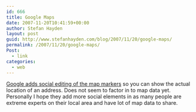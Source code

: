```yaml
---
id: 666
title: Google Maps
date: 2007-11-20T10:41:59+00:00
author: Stefan Hayden
layout: post
guid: http://www.stefanhayden.com/blog/2007/11/20/google-maps/
permalink: /2007/11/20/google-maps/
Post:
  - link
categories:
  - web
---
```

<a href="http://maps.google.com/help/maps/edit/promo.html">Google adds social editing of the map markers</a> so you can show the actual location of an address. Does not seem to factor in to map data yet. Personally I hope they add more social elements in as many people are extreme experts on their local area and have lot of map data to share.